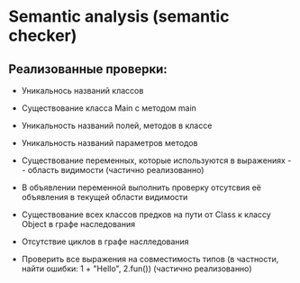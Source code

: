Semantic analysis (semantic checker)
====================================

## Реализованные проверки:

* Уникальнось названий классов
* Существование класса Main с методом main
* Уникальность названий полей, методов в классе
* Уникальность названий параметров методов

* Существование переменных, которые используются в выражениях -- область видимости (частично  реализованно)
* В объявлении переменной выполнить проверку отсутсвия её объявления в текущей области видимости

* Существование всех классов предков на пути от Class к классу Object в графе наследования
* Отсутствие циклов в графе наслледования

* Проверить все выражения на совместимость типов (в частности, найти ошибки: 1 + "Hello", 2.fun()) (частично  реализованно)
